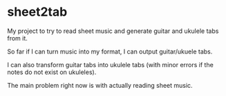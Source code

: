 # sheet2tab

My project to try to read sheet music and generate guitar and ukulele tabs from it.

So far if I can turn music into my format, I can output guitar/ukuele tabs.

I can also transform guitar tabs into ukulele tabs (with minor errors if the notes do not exist on ukuleles).

The main problem right now is with actually reading sheet music.